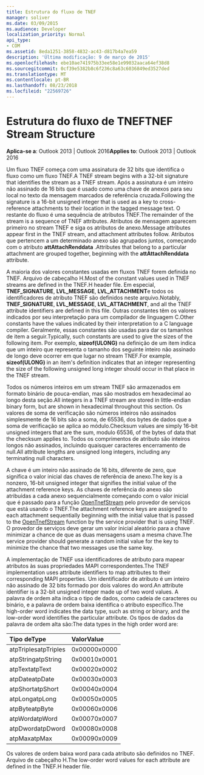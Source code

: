 ```yaml
---
title: Estrutura do fluxo de TNEF
manager: soliver
ms.date: 03/09/2015
ms.audience: Developer
localization_priority: Normal
api_type:
- COM
ms.assetid: 8eda1251-3858-4832-ac43-d817b4a7ea59
description: 'Última modificação: 9 de março de 2015'
ms.openlocfilehash: ebe10ae741975b33ee58e1e99032aaca64ef38d8
ms.sourcegitcommit: 0cf39e5382b8c6f236c8a63c6036849ed3527ded
ms.translationtype: MT
ms.contentlocale: pt-BR
ms.lasthandoff: 08/23/2018
ms.locfileid: "22569726"
---
```

# <a name="tnef-stream-structure"></a><span data-ttu-id="51dea-103">Estrutura do fluxo de TNEF</span><span class="sxs-lookup"><span data-stu-id="51dea-103">TNEF Stream Structure</span></span>

  
  
<span data-ttu-id="51dea-104">**Aplica-se a**: Outlook 2013 | Outlook 2016</span><span class="sxs-lookup"><span data-stu-id="51dea-104">**Applies to**: Outlook 2013 | Outlook 2016</span></span> 
  
<span data-ttu-id="51dea-105">Um fluxo TNEF começa com uma assinatura de 32 bits que identifica o fluxo como um fluxo TNEF.</span><span class="sxs-lookup"><span data-stu-id="51dea-105">A TNEF stream begins with a 32-bit signature that identifies the stream as a TNEF stream.</span></span> <span data-ttu-id="51dea-106">Após a assinatura é um inteiro não assinado de 16 bits que é usado como uma chave de anexos para seu local no texto da mensagem marcados de referência cruzada.</span><span class="sxs-lookup"><span data-stu-id="51dea-106">Following the signature is a 16-bit unsigned integer that is used as a key to cross-reference attachments to their location in the tagged message text.</span></span> <span data-ttu-id="51dea-107">O restante do fluxo é uma sequência de atributos TNEF.</span><span class="sxs-lookup"><span data-stu-id="51dea-107">The remainder of the stream is a sequence of TNEF attributes.</span></span> <span data-ttu-id="51dea-108">Atributos de mensagem aparecem primeiro no stream TNEF e siga os atributos de anexo.</span><span class="sxs-lookup"><span data-stu-id="51dea-108">Message attributes appear first in the TNEF stream, and attachment attributes follow.</span></span> <span data-ttu-id="51dea-109">Atributos que pertencem a um determinado anexo são agrupados juntos, começando com o atributo **attAttachRenddata** .</span><span class="sxs-lookup"><span data-stu-id="51dea-109">Attributes that belong to a particular attachment are grouped together, beginning with the **attAttachRenddata** attribute.</span></span> 
  
<span data-ttu-id="51dea-110">A maioria dos valores constantes usadas em fluxos TNEF forem definida no TNEF. Arquivo de cabeçalho H.</span><span class="sxs-lookup"><span data-stu-id="51dea-110">Most of the constant values used in TNEF streams are defined in the TNEF.H header file.</span></span> <span data-ttu-id="51dea-111">Em especial, **TNEF_SIGNATURE**, **LVL_MESSAGE**, **LVL_ATTACHMENT**e todos os identificadores de atributo TNEF são definidos neste arquivo.</span><span class="sxs-lookup"><span data-stu-id="51dea-111">Notably, **TNEF_SIGNATURE**, **LVL_MESSAGE**, **LVL_ATTACHMENT**, and all the TNEF attribute identifiers are defined in this file.</span></span> <span data-ttu-id="51dea-112">Outras constantes têm os valores indicados por seu interpretação para um compilador de linguagem C.</span><span class="sxs-lookup"><span data-stu-id="51dea-112">Other constants have the values indicated by their interpretation to a C language compiler.</span></span> <span data-ttu-id="51dea-113">Geralmente, essas constantes são usadas para dar os tamanhos de item a seguir.</span><span class="sxs-lookup"><span data-stu-id="51dea-113">Typically, such constants are used to give the sizes of the following item.</span></span> <span data-ttu-id="51dea-114">Por exemplo, **sizeof(ULONG)** na definição de um item indica que um inteiro que representa o tamanho dos seguinte inteiro não assinado de longo deve ocorrer em que lugar no stream TNEF.</span><span class="sxs-lookup"><span data-stu-id="51dea-114">For example, **sizeof(ULONG)** in an item's definition indicates that an integer representing the size of the following unsigned long integer should occur in that place in the TNEF stream.</span></span> 
  
<span data-ttu-id="51dea-115">Todos os números inteiros em um stream TNEF são armazenados em formato binário de pouca-endian, mas são mostrados em hexadecimal ao longo desta seção.</span><span class="sxs-lookup"><span data-stu-id="51dea-115">All integers in a TNEF stream are stored in little-endian binary form, but are shown in hexadecimal throughout this section.</span></span> <span data-ttu-id="51dea-116">Os valores de soma de verificação são números inteiros não assinados simplesmente de 16 bits são a soma, de 65536, dos bytes de dados que a soma de verificação se aplica ao módulo.</span><span class="sxs-lookup"><span data-stu-id="51dea-116">Checksum values are simply 16-bit unsigned integers that are the sum, modulo 65536, of the bytes of data that the checksum applies to.</span></span> <span data-ttu-id="51dea-117">Todos os comprimentos de atributo são inteiros longos não assinados, incluindo quaisquer caracteres encerramento de null.</span><span class="sxs-lookup"><span data-stu-id="51dea-117">All attribute lengths are unsigned long integers, including any terminating null characters.</span></span>
  
<span data-ttu-id="51dea-118">A chave é um inteiro não assinado de 16 bits, diferente de zero, que significa o valor inicial das chaves de referência de anexo.</span><span class="sxs-lookup"><span data-stu-id="51dea-118">The key is a nonzero, 16-bit unsigned integer that signifies the initial value of the attachment reference keys.</span></span> <span data-ttu-id="51dea-119">As chaves de referência do anexo são atribuídas a cada anexo sequencialmente começando com o valor inicial que é passado para a função [OpenTnefStream](opentnefstream.md) pelo provedor de serviços que está usando o TNEF.</span><span class="sxs-lookup"><span data-stu-id="51dea-119">The attachment reference keys are assigned to each attachment sequentially beginning with the initial value that is passed to the [OpenTnefStream](opentnefstream.md) function by the service provider that is using TNEF.</span></span> <span data-ttu-id="51dea-120">O provedor de serviços deve gerar um valor inicial aleatório para a chave minimizar a chance de que as duas mensagens usam a mesma chave.</span><span class="sxs-lookup"><span data-stu-id="51dea-120">The service provider should generate a random initial value for the key to minimize the chance that two messages use the same key.</span></span> 
  
<span data-ttu-id="51dea-121">A implementação de TNEF usa identificadores de atributo para mapear atributos às suas propriedades MAPI correspondentes.</span><span class="sxs-lookup"><span data-stu-id="51dea-121">The TNEF implementation uses attribute identifiers to map attributes to their corresponding MAPI properties.</span></span> <span data-ttu-id="51dea-122">Um identificador de atributo é um inteiro não assinado de 32 bits formado por dois valores do word.</span><span class="sxs-lookup"><span data-stu-id="51dea-122">An attribute identifier is a 32-bit unsigned integer made up of two word values.</span></span> <span data-ttu-id="51dea-123">A palavra de ordem alta indica o tipo de dados, como cadeia de caracteres ou binário, e a palavra de ordem baixa identifica o atributo específico.</span><span class="sxs-lookup"><span data-stu-id="51dea-123">The high-order word indicates the data type, such as string or binary, and the low-order word identifies the particular attribute.</span></span> <span data-ttu-id="51dea-124">Os tipos de dados da palavra de ordem alta são:</span><span class="sxs-lookup"><span data-stu-id="51dea-124">The data types in the high order word are:</span></span>
  
|<span data-ttu-id="51dea-125">**Tipo de**</span><span class="sxs-lookup"><span data-stu-id="51dea-125">**Type**</span></span>|<span data-ttu-id="51dea-126">**Valor**</span><span class="sxs-lookup"><span data-stu-id="51dea-126">**Value**</span></span>|
|:-----|:-----|
|<span data-ttu-id="51dea-127">atpTriples</span><span class="sxs-lookup"><span data-stu-id="51dea-127">atpTriples</span></span>  <br/> |<span data-ttu-id="51dea-128">0x0000</span><span class="sxs-lookup"><span data-stu-id="51dea-128">0x0000</span></span>  <br/> |
|<span data-ttu-id="51dea-129">atpString</span><span class="sxs-lookup"><span data-stu-id="51dea-129">atpString</span></span>  <br/> |<span data-ttu-id="51dea-130">0x0001</span><span class="sxs-lookup"><span data-stu-id="51dea-130">0x0001</span></span>  <br/> |
|<span data-ttu-id="51dea-131">atpText</span><span class="sxs-lookup"><span data-stu-id="51dea-131">atpText</span></span>  <br/> |<span data-ttu-id="51dea-132">0x0002</span><span class="sxs-lookup"><span data-stu-id="51dea-132">0x0002</span></span>  <br/> |
|<span data-ttu-id="51dea-133">atpDate</span><span class="sxs-lookup"><span data-stu-id="51dea-133">atpDate</span></span>  <br/> |<span data-ttu-id="51dea-134">0x0003</span><span class="sxs-lookup"><span data-stu-id="51dea-134">0x0003</span></span>  <br/> |
|<span data-ttu-id="51dea-135">atpShort</span><span class="sxs-lookup"><span data-stu-id="51dea-135">atpShort</span></span>  <br/> |<span data-ttu-id="51dea-136">0x0004</span><span class="sxs-lookup"><span data-stu-id="51dea-136">0x0004</span></span>  <br/> |
|<span data-ttu-id="51dea-137">atpLong</span><span class="sxs-lookup"><span data-stu-id="51dea-137">atpLong</span></span>  <br/> |<span data-ttu-id="51dea-138">0x0005</span><span class="sxs-lookup"><span data-stu-id="51dea-138">0x0005</span></span>  <br/> |
|<span data-ttu-id="51dea-139">atpByte</span><span class="sxs-lookup"><span data-stu-id="51dea-139">atpByte</span></span>  <br/> |<span data-ttu-id="51dea-140">0x0006</span><span class="sxs-lookup"><span data-stu-id="51dea-140">0x0006</span></span>  <br/> |
|<span data-ttu-id="51dea-141">atpWord</span><span class="sxs-lookup"><span data-stu-id="51dea-141">atpWord</span></span>  <br/> |<span data-ttu-id="51dea-142">0x0007</span><span class="sxs-lookup"><span data-stu-id="51dea-142">0x0007</span></span>  <br/> |
|<span data-ttu-id="51dea-143">atpDword</span><span class="sxs-lookup"><span data-stu-id="51dea-143">atpDword</span></span>  <br/> |<span data-ttu-id="51dea-144">0x0008</span><span class="sxs-lookup"><span data-stu-id="51dea-144">0x0008</span></span>  <br/> |
|<span data-ttu-id="51dea-145">atpMax</span><span class="sxs-lookup"><span data-stu-id="51dea-145">atpMax</span></span>  <br/> |<span data-ttu-id="51dea-146">0x0009</span><span class="sxs-lookup"><span data-stu-id="51dea-146">0x0009</span></span>  <br/> |
   
<span data-ttu-id="51dea-147">Os valores de ordem baixa word para cada atributo são definidos no TNEF. Arquivo de cabeçalho H.</span><span class="sxs-lookup"><span data-stu-id="51dea-147">The low-order word values for each attribute are defined in the TNEF.H header file.</span></span>
  

